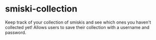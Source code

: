 # smiski-collection
Keep track of your collection of smiskis and see which ones you haven't collected yet!
Allows users to save their collection with a username and password. 
